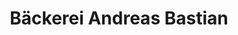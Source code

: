 ---
title: "Bäckerei Andreas Bastian"
url: /fischbach-bei-dahn/baeckerei-andreas-bastian/
shop: Bäckerei
---